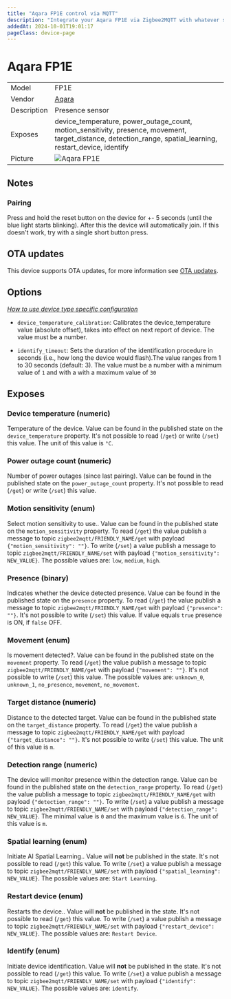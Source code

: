 ```yaml
---
title: "Aqara FP1E control via MQTT"
description: "Integrate your Aqara FP1E via Zigbee2MQTT with whatever smart home infrastructure you are using without the vendor's bridge or gateway."
addedAt: 2024-10-01T19:01:17
pageClass: device-page
---
```


<!-- !!!! -->
<!-- ATTENTION: This file is auto-generated through docgen! -->
<!-- You can only edit the "Notes"-Section between the two comment lines "Notes BEGIN" and "Notes END". -->
<!-- Do not use h1 or h2 heading within "## Notes"-Section. -->
<!-- !!!! -->

# Aqara FP1E

|     |     |
|-----|-----|
| Model | FP1E  |
| Vendor  | [Aqara](/supported-devices/#v=Aqara)  |
| Description | Presence sensor |
| Exposes | device_temperature, power_outage_count, motion_sensitivity, presence, movement, target_distance, detection_range, spatial_learning, restart_device, identify |
| Picture | ![Aqara FP1E](https://www.zigbee2mqtt.io/images/devices/FP1E.png) |


<!-- Notes BEGIN: You can edit here. Add "## Notes" headline if not already present. -->
## Notes

### Pairing
Press and hold the reset button on the device for +- 5 seconds (until the blue light starts blinking).
After this the device will automatically join. If this doesn't work, try with a single short button press.
<!-- Notes END: Do not edit below this line -->


## OTA updates
This device supports OTA updates, for more information see [OTA updates](../guide/usage/ota_updates.md).


## Options
*[How to use device type specific configuration](../guide/configuration/devices-groups.md#specific-device-options)*

* `device_temperature_calibration`: Calibrates the device_temperature value (absolute offset), takes into effect on next report of device. The value must be a number.

* `identify_timeout`: Sets the duration of the identification procedure in seconds (i.e., how long the device would flash).The value ranges from 1 to 30 seconds (default: 3). The value must be a number with a minimum value of `1` and with a with a maximum value of `30`


## Exposes

### Device temperature (numeric)
Temperature of the device.
Value can be found in the published state on the `device_temperature` property.
It's not possible to read (`/get`) or write (`/set`) this value.
The unit of this value is `°C`.

### Power outage count (numeric)
Number of power outages (since last pairing).
Value can be found in the published state on the `power_outage_count` property.
It's not possible to read (`/get`) or write (`/set`) this value.

### Motion sensitivity (enum)
Select motion sensitivity to use..
Value can be found in the published state on the `motion_sensitivity` property.
To read (`/get`) the value publish a message to topic `zigbee2mqtt/FRIENDLY_NAME/get` with payload `{"motion_sensitivity": ""}`.
To write (`/set`) a value publish a message to topic `zigbee2mqtt/FRIENDLY_NAME/set` with payload `{"motion_sensitivity": NEW_VALUE}`.
The possible values are: `low`, `medium`, `high`.

### Presence (binary)
Indicates whether the device detected presence.
Value can be found in the published state on the `presence` property.
To read (`/get`) the value publish a message to topic `zigbee2mqtt/FRIENDLY_NAME/get` with payload `{"presence": ""}`.
It's not possible to write (`/set`) this value.
If value equals `true` presence is ON, if `false` OFF.

### Movement (enum)
Is movement detected?.
Value can be found in the published state on the `movement` property.
To read (`/get`) the value publish a message to topic `zigbee2mqtt/FRIENDLY_NAME/get` with payload `{"movement": ""}`.
It's not possible to write (`/set`) this value.
The possible values are: `unknown_0`, `unknown_1`, `no_presence`, `movement`, `no_movement`.

### Target distance (numeric)
Distance to the detected target.
Value can be found in the published state on the `target_distance` property.
To read (`/get`) the value publish a message to topic `zigbee2mqtt/FRIENDLY_NAME/get` with payload `{"target_distance": ""}`.
It's not possible to write (`/set`) this value.
The unit of this value is `m`.

### Detection range (numeric)
The device will monitor presence within the detection range.
Value can be found in the published state on the `detection_range` property.
To read (`/get`) the value publish a message to topic `zigbee2mqtt/FRIENDLY_NAME/get` with payload `{"detection_range": ""}`.
To write (`/set`) a value publish a message to topic `zigbee2mqtt/FRIENDLY_NAME/set` with payload `{"detection_range": NEW_VALUE}`.
The minimal value is `0` and the maximum value is `6`.
The unit of this value is `m`.

### Spatial learning (enum)
Initiate AI Spatial Learning..
Value will **not** be published in the state.
It's not possible to read (`/get`) this value.
To write (`/set`) a value publish a message to topic `zigbee2mqtt/FRIENDLY_NAME/set` with payload `{"spatial_learning": NEW_VALUE}`.
The possible values are: `Start Learning`.

### Restart device (enum)
Restarts the device..
Value will **not** be published in the state.
It's not possible to read (`/get`) this value.
To write (`/set`) a value publish a message to topic `zigbee2mqtt/FRIENDLY_NAME/set` with payload `{"restart_device": NEW_VALUE}`.
The possible values are: `Restart Device`.

### Identify (enum)
Initiate device identification.
Value will **not** be published in the state.
It's not possible to read (`/get`) this value.
To write (`/set`) a value publish a message to topic `zigbee2mqtt/FRIENDLY_NAME/set` with payload `{"identify": NEW_VALUE}`.
The possible values are: `identify`.

